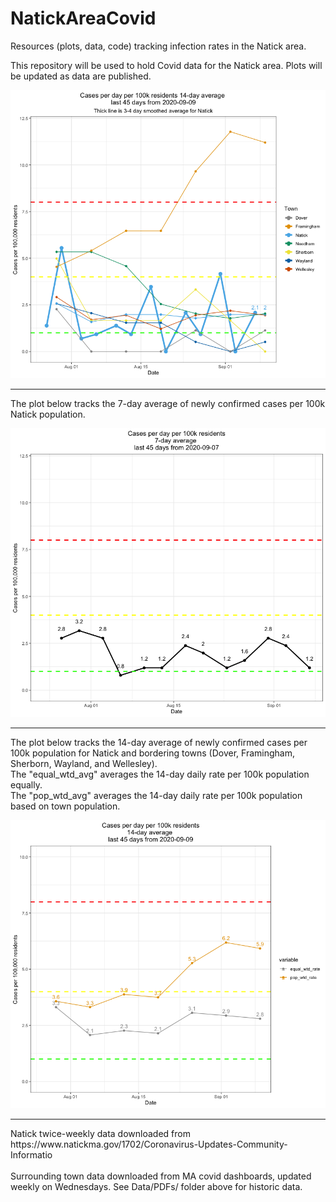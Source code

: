 # NatickAreaCovid
Resources (plots, data, code) tracking infection rates in the Natick area.

This repository will be used to hold Covid data for the Natick area. Plots will be updated as data are published. <br>

![most recent plot of cases per 100k](Plots/NatickAreaCovidRates090920.png)

<hr>
The plot below tracks the 7-day average of newly confirmed cases per 100k Natick population. <br>

![plot of 7-day average new cases per 100k](Plots/Natick7dayCovidRates090720.png)

<hr>
The plot below tracks the 14-day average of newly confirmed cases per 100k population for Natick and bordering towns (Dover, Framingham, Sherborn, Wayland, and Wellesley). <br>
The "equal_wtd_avg" averages the 14-day daily rate per 100k population equally. <br>
The "pop_wtd_avg" averages the 14-day daily rate per 100k population based on town population. <br>

![plot of 14-day weighted averages of new cases per 100k](Plots/NatickAreaCovidRatesWeighted090920.png)

<hr>
Natick twice-weekly data downloaded from https://www.natickma.gov/1702/Coronavirus-Updates-Community-Informatio 
<br><br>
Surrounding town data downloaded from MA covid dashboards, updated weekly on Wednesdays. See Data/PDFs/ folder above for historic data.
